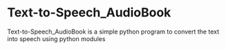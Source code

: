 # Text-to-Speech_AudioBook
Text-to-Speech_AudioBook is a simple python program to convert the text into speech using python modules
